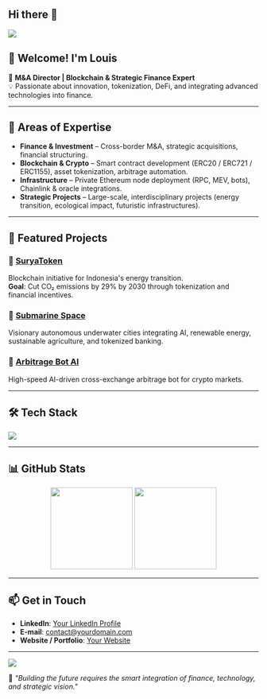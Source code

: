 ## Hi there 👋

<!--
**Louis-HK/Louis-HK** is a ✨ _special_ ✨ repository because its `README.md` (this file) appears on your GitHub profile.

Here are some ideas to get you started:

- 🔭 I’m currently working on ...
- 🌱 I’m currently learning ...
- 👯 I’m looking to collaborate on ...
- 🤔 I’m looking for help with ...
- 💬 Ask me about ...
- 📫 How to reach me: ...
- 😄 Pronouns: ...
- ⚡ Fun fact: ...
-->
<!-- Banner -->
<img src="https://capsule-render.vercel.app/api?type=waving&color=0:2e026d,100:ffb300&height=200&section=header&text=Louis%20-%20Strategic%20Finance%20%26%20Blockchain&fontSize=28&fontColor=ffffff&animation=twinkling&fontAlignY=35"/>

## 👋 Welcome! I'm Louis

🎯 **M&A Director | Blockchain & Strategic Finance Expert**  
💡 Passionate about innovation, tokenization, DeFi, and integrating advanced technologies into finance.

---

## 🚀 Areas of Expertise
- **Finance & Investment** – Cross-border M&A, strategic acquisitions, financial structuring.  
- **Blockchain & Crypto** – Smart contract development (ERC20 / ERC721 / ERC1155), asset tokenization, arbitrage automation.  
- **Infrastructure** – Private Ethereum node deployment (RPC, MEV, bots), Chainlink & oracle integrations.  
- **Strategic Projects** – Large-scale, interdisciplinary projects (energy transition, ecological impact, futuristic infrastructures).  

---

## 📌 Featured Projects
### 🔹 [SuryaToken](#)
Blockchain initiative for Indonesia's energy transition.  
**Goal**: Cut CO₂ emissions by 29% by 2030 through tokenization and financial incentives.

### 🔹 [Submarine Space](#)
Visionary autonomous underwater cities integrating AI, renewable energy, sustainable agriculture, and tokenized banking.

### 🔹 [Arbitrage Bot AI](#)
High-speed AI-driven cross-exchange arbitrage bot for crypto markets.

---

## 🛠️ Tech Stack
<p align="left">
  <img src="https://skillicons.dev/icons?i=solidity,python,javascript,nodejs,docker,linux,git,github,ethereum,polygon" />
</p>

---

## 📊 GitHub Stats
<p align="center">
  <img src="https://github-readme-stats.vercel.app/api?username=USERNAME&show_icons=true&theme=radical" height="165"/>
  <img src="https://github-readme-stats.vercel.app/api/top-langs/?username=USERNAME&layout=compact&theme=radical" height="165"/>
</p>

---

## 📫 Get in Touch
- **LinkedIn**: [Your LinkedIn Profile](#)  
- **E-mail**: contact@yourdomain.com  
- **Website / Portfolio**: [Your Website](#)  

---

<!-- Footer -->
<img src="https://capsule-render.vercel.app/api?type=waving&color=0:ffb300,100:2e026d&height=120&section=footer"/>

💬 _"Building the future requires the smart integration of finance, technology, and strategic vision."_
